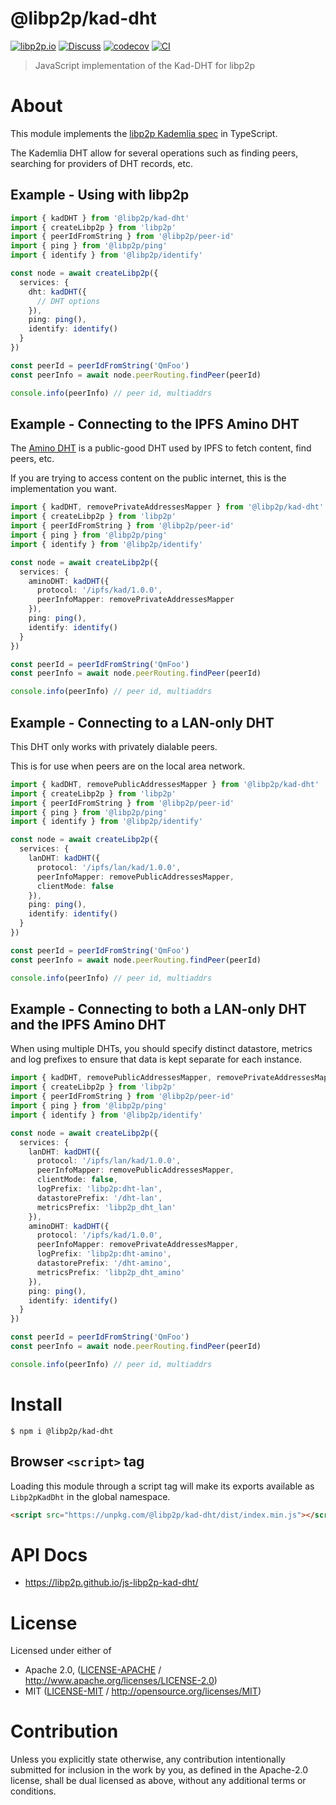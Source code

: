 # @libp2p/kad-dht

[![libp2p.io](https://img.shields.io/badge/project-libp2p-yellow.svg?style=flat-square)](http://libp2p.io/)
[![Discuss](https://img.shields.io/discourse/https/discuss.libp2p.io/posts.svg?style=flat-square)](https://discuss.libp2p.io)
[![codecov](https://img.shields.io/codecov/c/github/libp2p/js-libp2p.svg?style=flat-square)](https://codecov.io/gh/libp2p/js-libp2p)
[![CI](https://img.shields.io/github/actions/workflow/status/libp2p/js-libp2p/main.yml?branch=main\&style=flat-square)](https://github.com/libp2p/js-libp2p/actions/workflows/main.yml?query=branch%3Amain)

> JavaScript implementation of the Kad-DHT for libp2p

# About

<!--

!IMPORTANT!

Everything in this README between "# About" and "# Install" is automatically
generated and will be overwritten the next time the doc generator is run.

To make changes to this section, please update the @packageDocumentation section
of src/index.js or src/index.ts

To experiment with formatting, please run "npm run docs" from the root of this
repo and examine the changes made.

-->

This module implements the [libp2p Kademlia spec](https://github.com/libp2p/specs/blob/master/kad-dht/README.md) in TypeScript.

The Kademlia DHT allow for several operations such as finding peers, searching for providers of DHT records, etc.

## Example - Using with libp2p

```TypeScript
import { kadDHT } from '@libp2p/kad-dht'
import { createLibp2p } from 'libp2p'
import { peerIdFromString } from '@libp2p/peer-id'
import { ping } from '@libp2p/ping'
import { identify } from '@libp2p/identify'

const node = await createLibp2p({
  services: {
    dht: kadDHT({
      // DHT options
    }),
    ping: ping(),
    identify: identify()
  }
})

const peerId = peerIdFromString('QmFoo')
const peerInfo = await node.peerRouting.findPeer(peerId)

console.info(peerInfo) // peer id, multiaddrs
```

## Example - Connecting to the IPFS Amino DHT

The [Amino DHT](https://blog.ipfs.tech/2023-09-amino-refactoring/) is a public-good DHT used by IPFS to fetch content, find peers, etc.

If you are trying to access content on the public internet, this is the implementation you want.

```TypeScript
import { kadDHT, removePrivateAddressesMapper } from '@libp2p/kad-dht'
import { createLibp2p } from 'libp2p'
import { peerIdFromString } from '@libp2p/peer-id'
import { ping } from '@libp2p/ping'
import { identify } from '@libp2p/identify'

const node = await createLibp2p({
  services: {
    aminoDHT: kadDHT({
      protocol: '/ipfs/kad/1.0.0',
      peerInfoMapper: removePrivateAddressesMapper
    }),
    ping: ping(),
    identify: identify()
  }
})

const peerId = peerIdFromString('QmFoo')
const peerInfo = await node.peerRouting.findPeer(peerId)

console.info(peerInfo) // peer id, multiaddrs
```

## Example - Connecting to a LAN-only DHT

This DHT only works with privately dialable peers.

This is for use when peers are on the local area network.

```TypeScript
import { kadDHT, removePublicAddressesMapper } from '@libp2p/kad-dht'
import { createLibp2p } from 'libp2p'
import { peerIdFromString } from '@libp2p/peer-id'
import { ping } from '@libp2p/ping'
import { identify } from '@libp2p/identify'

const node = await createLibp2p({
  services: {
    lanDHT: kadDHT({
      protocol: '/ipfs/lan/kad/1.0.0',
      peerInfoMapper: removePublicAddressesMapper,
      clientMode: false
    }),
    ping: ping(),
    identify: identify()
  }
})

const peerId = peerIdFromString('QmFoo')
const peerInfo = await node.peerRouting.findPeer(peerId)

console.info(peerInfo) // peer id, multiaddrs
```

## Example - Connecting to both a LAN-only DHT and the IPFS Amino DHT

When using multiple DHTs, you should specify distinct datastore, metrics and
log prefixes to ensure that data is kept separate for each instance.

```TypeScript
import { kadDHT, removePublicAddressesMapper, removePrivateAddressesMapper } from '@libp2p/kad-dht'
import { createLibp2p } from 'libp2p'
import { peerIdFromString } from '@libp2p/peer-id'
import { ping } from '@libp2p/ping'
import { identify } from '@libp2p/identify'

const node = await createLibp2p({
  services: {
    lanDHT: kadDHT({
      protocol: '/ipfs/lan/kad/1.0.0',
      peerInfoMapper: removePublicAddressesMapper,
      clientMode: false,
      logPrefix: 'libp2p:dht-lan',
      datastorePrefix: '/dht-lan',
      metricsPrefix: 'libp2p_dht_lan'
    }),
    aminoDHT: kadDHT({
      protocol: '/ipfs/kad/1.0.0',
      peerInfoMapper: removePrivateAddressesMapper,
      logPrefix: 'libp2p:dht-amino',
      datastorePrefix: '/dht-amino',
      metricsPrefix: 'libp2p_dht_amino'
    }),
    ping: ping(),
    identify: identify()
  }
})

const peerId = peerIdFromString('QmFoo')
const peerInfo = await node.peerRouting.findPeer(peerId)

console.info(peerInfo) // peer id, multiaddrs
```

# Install

```console
$ npm i @libp2p/kad-dht
```

## Browser `<script>` tag

Loading this module through a script tag will make its exports available as `Libp2pKadDht` in the global namespace.

```html
<script src="https://unpkg.com/@libp2p/kad-dht/dist/index.min.js"></script>
```

# API Docs

- <https://libp2p.github.io/js-libp2p-kad-dht/>

# License

Licensed under either of

- Apache 2.0, ([LICENSE-APACHE](https://github.com/libp2p/js-libp2p/blob/main/packages/kad-dht/LICENSE-APACHE) / <http://www.apache.org/licenses/LICENSE-2.0>)
- MIT ([LICENSE-MIT](https://github.com/libp2p/js-libp2p/blob/main/packages/kad-dht/LICENSE-MIT) / <http://opensource.org/licenses/MIT>)

# Contribution

Unless you explicitly state otherwise, any contribution intentionally submitted for inclusion in the work by you, as defined in the Apache-2.0 license, shall be dual licensed as above, without any additional terms or conditions.
